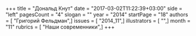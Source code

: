 +++
title = "Дональд Кнут"
date = "2017-03-02T11:22:39+03:00"
side = "left"
pagesCount = "4"
slogan = ""
year = "2014"
startPage = "18"
authors = [ "Григорий Фельдман",]
issues = [ "2014_11",]
illustrators = [ "",]
month = "11"
rubrics = [ "Наши современники",]
+++

